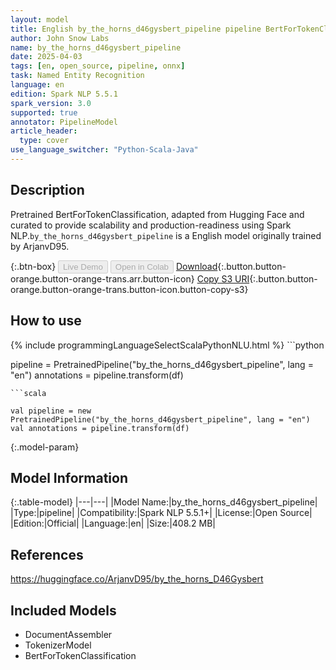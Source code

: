 ```yaml
---
layout: model
title: English by_the_horns_d46gysbert_pipeline pipeline BertForTokenClassification from ArjanvD95
author: John Snow Labs
name: by_the_horns_d46gysbert_pipeline
date: 2025-04-03
tags: [en, open_source, pipeline, onnx]
task: Named Entity Recognition
language: en
edition: Spark NLP 5.5.1
spark_version: 3.0
supported: true
annotator: PipelineModel
article_header:
  type: cover
use_language_switcher: "Python-Scala-Java"
---
```


## Description

Pretrained BertForTokenClassification, adapted from Hugging Face and curated to provide scalability and production-readiness using Spark NLP.`by_the_horns_d46gysbert_pipeline` is a English model originally trained by ArjanvD95.

{:.btn-box}
<button class="button button-orange" disabled>Live Demo</button>
<button class="button button-orange" disabled>Open in Colab</button>
[Download](https://s3.amazonaws.com/auxdata.johnsnowlabs.com/public/models/by_the_horns_d46gysbert_pipeline_en_5.5.1_3.0_1743710437541.zip){:.button.button-orange.button-orange-trans.arr.button-icon}
[Copy S3 URI](s3://auxdata.johnsnowlabs.com/public/models/by_the_horns_d46gysbert_pipeline_en_5.5.1_3.0_1743710437541.zip){:.button.button-orange.button-orange-trans.button-icon.button-copy-s3}

## How to use



<div class="tabs-box" markdown="1">
{% include programmingLanguageSelectScalaPythonNLU.html %}
```python

pipeline = PretrainedPipeline("by_the_horns_d46gysbert_pipeline", lang = "en")
annotations =  pipeline.transform(df)   

```
```scala

val pipeline = new PretrainedPipeline("by_the_horns_d46gysbert_pipeline", lang = "en")
val annotations = pipeline.transform(df)

```
</div>

{:.model-param}
## Model Information

{:.table-model}
|---|---|
|Model Name:|by_the_horns_d46gysbert_pipeline|
|Type:|pipeline|
|Compatibility:|Spark NLP 5.5.1+|
|License:|Open Source|
|Edition:|Official|
|Language:|en|
|Size:|408.2 MB|

## References

https://huggingface.co/ArjanvD95/by_the_horns_D46Gysbert

## Included Models

- DocumentAssembler
- TokenizerModel
- BertForTokenClassification